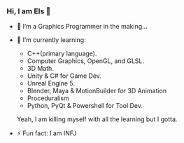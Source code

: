 ### Hi, I am Els 👋

<!--
**i-am-Els/i-am-Els** is a ✨ _special_ ✨ repository because its `README.md` (this file) appears on your GitHub profile.

Here are some ideas to get you started:
-->
 * 🔭 I’m a Graphics Programmer in the making... 
 * 🌱 I’m currently learning:
    * C++(primary language).
    * Computer Graphics, OpenGL, and GLSL. 
    * 3D Math.
    * Unity & C# for Game Dev.
    * Unreal Engine 5.
    * Blender, Maya & MotionBuilder for 3D Animation
    * Proceduralism
    * Python, PyQt & Powershell for Tool Dev.
    
    Yeah, I am killing myself with all the learning but I gotta.
 * ⚡ Fun fact: I am INFJ

<!--
- 👯 I’m looking to collaborate on any CG-related project.
- 🤔 I’m looking for help with Job opportunities in graphics programming.
- 💬 Ask me about Computer Graphics and Games.
- 📫 How to reach me: eniolaolawale317@gmail.com
- 😄 Pronouns: He
-->

